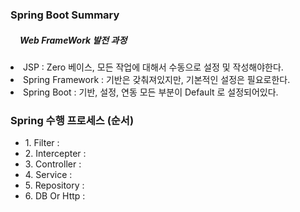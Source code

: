 <h3>
    Spring Boot Summary
</h3>

<h5 style="margin-left: 15px">
    Web FrameWork 발전 과정    
</h5>
<or>
    <li>JSP : Zero 베이스, 모든 작업에 대해서 수동으로 설정 및 작성해야한다.</li>
    <li>Spring Framework : 기반은 갖춰져있지만, 기본적인 설정은 필요로한다.</li>
    <li>Spring Boot : 기반, 설정, 연동 모든 부분이 Default 로 설정되어있다.</li>
</or>

<h3> Spring 수행 프로세스 (순서) </h3>

<ul>
    <li>1. Filter : </li>
    <li>2. Intercepter : </li>
    <li>3. Controller : </li>
    <li>4. Service : </li>
    <li>5. Repository : </li>
    <li>6. DB Or Http : </li>
</ul>
